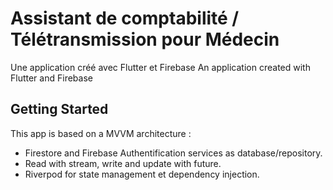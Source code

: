# Assistant de comptabilité / Télétransmission pour Médecin

Une application créé avec Flutter et Firebase
An application created with Flutter and Firebase

## Getting Started

This app is based on a MVVM architecture :
- Firestore and Firebase Authentification services as database/repository.
- Read with stream, write and update with future.
- Riverpod for state management et dependency injection.
